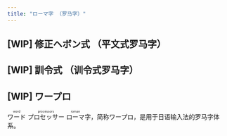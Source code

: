 ```yaml
---
title: "ローマ字 （罗马字）"
---
```


<!-- markdownlint-disable no-inline-html -->

## [WIP] 修正ヘボン式 （平文式罗马字）

## [WIP] 訓令式 （训令式罗马字）

## [WIP] ワープロ

<ruby>ワード<rt>word</rt></ruby>
<ruby>プロセッサー<rt>processors</rt></ruby>
<ruby>ローマ<rt>roman</rt></ruby>字，简称ワープロ，是用于日语输入法的罗马字体系。

[ref]: https://www.japanesewithanime.com/2017/12/different-romaji-same-word.html#long-vowels-explanation
[ref]: https://en.wikipedia.org/wiki/Hepburn_romanization#E_+_I
[ref]: http://jgrammar.life.coocan.jp/ja/data/rohmaji2.htm
[ref]: http://www.age.ne.jp/x/nrs/iso3602/iso3602.html
[ref]: https://archive.is/PiJ4
[ref]: http://xembho.s59.xrea.com/siryoo/iso3602.html
[ref]: http://xembho.s59.xrea.com/siryoo/hikion.html
[ref]: https://www.ezairyu.mofa.go.jp/passport/hebon.html
[ref]: http://www.asahi-net.or.jp/~lf4a-okjm/genkan61.htm
[ref]: https://www.nishishi.com/blog/2017/05/add_macron_roma.html
[ref]: https://ja.wikipedia.org/wiki/%E9%95%B7%E9%9F%B3
[ref]: https://kotobank.jp/word/%E6%92%A5%E9%9F%B3-114897
[ref]: http://www.ipc.hokusei.ac.jp/~z00323/classes/joho/ms_word/basics/romaji.html
[ref]: http://www.mext.go.jp/b_menu/hakusho/nc/k19910628002/k19910628002.html
